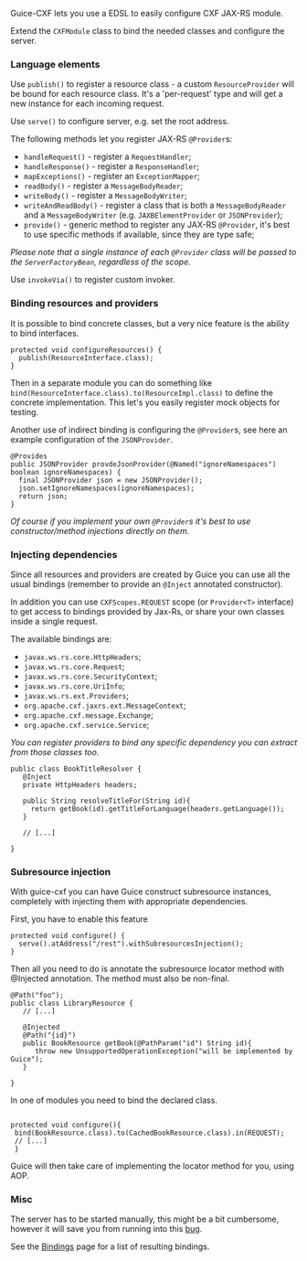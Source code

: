Guice-CXF lets you use a EDSL to easily configure CXF JAX-RS module.

Extend the `CXFModule` class to bind the needed classes and configure the server.

### Language elements ###

Use `publish()` to register a resource class - a custom `ResourceProvider` will be bound for each resource class.
It's a 'per-request' type and will get a new instance for each incoming request.

Use `serve()` to configure server, e.g. set the root address.

The following methods let you register JAX-RS `@Provider`s:

  * `handleRequest()` - register a `RequestHandler`;
  * `handleResponse()` - register a `ResponseHandler`;
  * `mapExceptions()` - register an `ExceptionMapper`;
  * `readBody()` - register a `MessageBodyReader`;
  * `writeBody()` - register a `MessageBodyWriter`;
  * `writeAndReadBody()` - register a class that is both a `MessageBodyReader` and a `MessageBodyWriter` (e.g. `JAXBElementProvider` or `JSONProvider`);
  * `provide()` - generic method to register any JAX-RS `@Provider`, it's best to use specific methods if available, since they are type safe;

_Please note that a single instance of each `@Provider` class will be passed to the `ServerFactoryBean`, regardless of the scope._

Use `invokeVia()` to register custom invoker.

### Binding resources and providers ###
It is possible to bind concrete classes, but a very nice feature is the ability to bind interfaces.
```
protected void configureResources() {
  publish(ResourceInterface.class);
}
```

Then in a separate module you can do something like
`bind(ResourceInterface.class).to(ResourceImpl.class)`
to define the concrete implementation. This let's you easily register mock objects for testing.

Another use of indirect binding is configuring the `@Provider`s, see here an example configuration of the `JSONProvider`.

```
@Provides
public JSONProvider provdeJsonProvider(@Named("ignoreNamespaces") boolean ignoreNamespaces) {
  final JSONProvider json = new JSONProvider();
  json.setIgnoreNamespaces(ignoreNamespaces);
  return json;
}
```
_Of course if you implement your own `@Provider`s it's best to use constructor/method injections directly on them._


### Injecting dependencies ###
Since all resources and providers are created by Guice you can use all the usual bindings (remember to provide an `@Inject` annotated constructor).

In addition you can use `CXFScopes.REQUEST` scope (or `Provider<T>` interface) to get access to bindings provided by Jax-Rs, or share your own classes inside a single request.

The available bindings are:
  * `javax.ws.rs.core.HttpHeaders`;
  * `javax.ws.rs.core.Request`;
  * `javax.ws.rs.core.SecurityContext`;
  * `javax.ws.rs.core.UriInfo`;
  * `javax.ws.rs.ext.Providers`;
  * `org.apache.cxf.jaxrs.ext.MessageContext`;
  * `org.apache.cxf.message.Exchange`;
  * `org.apache.cxf.service.Service`;

_You can register providers to bind any specific dependency you can extract from those classes too._

```
public class BookTitleResolver {
   @Inject
   private HttpHeaders headers;

   public String resolveTitleFor(String id){
     return getBook(id).getTitleForLanguage(headers.getLanguage());
   }

   // [...]
  
}
```

### Subresource injection ###
With guice-cxf you can have Guice construct subresource instances, completely with injecting them with appropriate dependencies.

First, you have to enable this feature
```
protected void configure() {	
  serve().atAddress("/rest").withSubresourcesInjection();
}
```

Then all you need to do is annotate the subresource locator method with @Injected annotation. The method must also be non-final.
```
@Path("foo");
public class LibraryResource {
   // [...]
   
   @Injected
   @Path("{id}")
   public BookResource getBook(@PathParam("id") String id){
      throw new UnsupportedOperationException("will be implemented by Guice");
   }

}
```

In one of modules you need to bind the declared class.
```

protected void configure(){
 bind(BookResource.class).to(CachedBookResource.class).in(REQUEST);
 // [...]
 }
```

Guice will then take care of implementing the locator method for you, using AOP.

### Misc ###

The server has to be started manually, this might be a bit cumbersome, however it will save you from running into this [bug](http://code.google.com/p/google-guice/issues/detail?id=183).

See the [Bindings](Bindings.md) page for a list of resulting bindings.